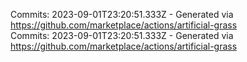 Commits: 2023-09-01T23:20:51.333Z - Generated via https://github.com/marketplace/actions/artificial-grass
<br>
Commits: 2023-09-01T23:20:51.333Z - Generated via https://github.com/marketplace/actions/artificial-grass
<br>
